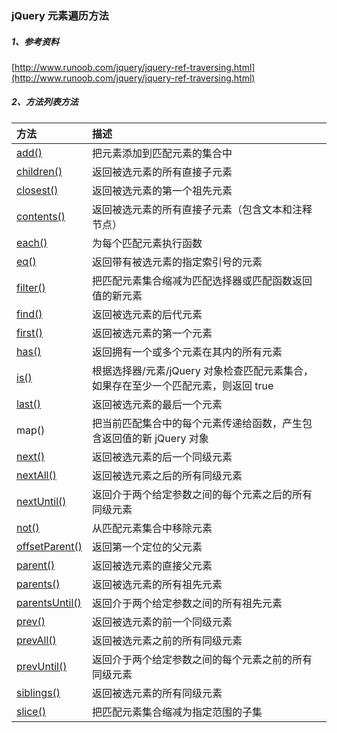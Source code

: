 ### jQuery 元素遍历方法

##### 1、参考资料

[http://www.runoob.com/jquery/jquery-ref-traversing.html](http://www.runoob.com/jquery/jquery-ref-traversing.html)

##### 2、方法列表方法

| 方法 | 描述 |
| :--- | :--- |
| [add\(\)](http://www.runoob.com/jquery/traversing-add.html) | 把元素添加到匹配元素的集合中 |
| [children\(\)](http://www.runoob.com/jquery/traversing-children.html) | 返回被选元素的所有直接子元素 |
| [closest\(\)](http://www.runoob.com/jquery/traversing-closest.html) | 返回被选元素的第一个祖先元素 |
| [contents\(\)](http://www.runoob.com/jquery/traversing-contents.html) | 返回被选元素的所有直接子元素（包含文本和注释节点） |
| [each\(\)](http://www.runoob.com/jquery/traversing-each.html) | 为每个匹配元素执行函数 |
| [eq\(\)](http://www.runoob.com/jquery/traversing-eq.html) | 返回带有被选元素的指定索引号的元素 |
| [filter\(\)](http://www.runoob.com/jquery/traversing-filter.html) | 把匹配元素集合缩减为匹配选择器或匹配函数返回值的新元素 |
| [find\(\)](http://www.runoob.com/jquery/traversing-find.html) | 返回被选元素的后代元素 |
| [first\(\)](http://www.runoob.com/jquery/traversing-first.html) | 返回被选元素的第一个元素 |
| [has\(\)](http://www.runoob.com/jquery/traversing-has.html) | 返回拥有一个或多个元素在其内的所有元素 |
| [is\(\)](http://www.runoob.com/jquery/traversing-is.html) | 根据选择器/元素/jQuery 对象检查匹配元素集合，如果存在至少一个匹配元素，则返回 true |
| [last\(\)](http://www.runoob.com/jquery/traversing-last.html) | 返回被选元素的最后一个元素 |
| map\(\) | 把当前匹配集合中的每个元素传递给函数，产生包含返回值的新 jQuery 对象 |
| [next\(\)](http://www.runoob.com/jquery/traversing-next.html) | 返回被选元素的后一个同级元素 |
| [nextAll\(\)](http://www.runoob.com/jquery/traversing-nextall.html) | 返回被选元素之后的所有同级元素 |
| [nextUntil\(\)](http://www.runoob.com/jquery/traversing-nextuntil.html) | 返回介于两个给定参数之间的每个元素之后的所有同级元素 |
| [not\(\)](http://www.runoob.com/jquery/traversing-not.html) | 从匹配元素集合中移除元素 |
| [offsetParent\(\)](http://www.runoob.com/jquery/traversing-offsetparent.html) | 返回第一个定位的父元素 |
| [parent\(\)](http://www.runoob.com/jquery/traversing-parent.html) | 返回被选元素的直接父元素 |
| [parents\(\)](http://www.runoob.com/jquery/traversing-parents.html) | 返回被选元素的所有祖先元素 |
| [parentsUntil\(\)](http://www.runoob.com/jquery/traversing-parentsuntil.html) | 返回介于两个给定参数之间的所有祖先元素 |
| [prev\(\)](http://www.runoob.com/jquery/traversing-prev.html) | 返回被选元素的前一个同级元素 |
| [prevAll\(\)](http://www.runoob.com/jquery/traversing-prevall.html) | 返回被选元素之前的所有同级元素 |
| [prevUntil\(\)](http://www.runoob.com/jquery/traversing-prevuntil.html) | 返回介于两个给定参数之间的每个元素之前的所有同级元素 |
| [siblings\(\)](http://www.runoob.com/jquery/traversing-siblings.html) | 返回被选元素的所有同级元素 |
| [slice\(\)](http://www.runoob.com/jquery/traversing-slice.html) | 把匹配元素集合缩减为指定范围的子集 |



